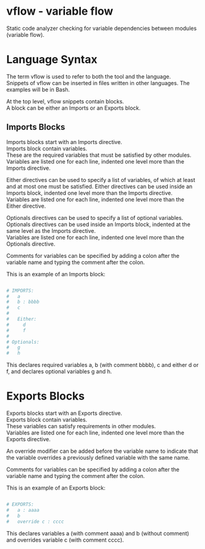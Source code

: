 # vflow - variable flow

Static code analyzer checking for variable dependencies between modules (variable flow).

# Language Syntax

The term vflow is used to refer to both the tool and the language. <br>
Snippets of vflow can be inserted in files written in other languages. The examples will be in Bash. <br>


At the top level, vflow snippets contain blocks. <br>
A block can be either an Imports or an Exports block.

## Imports Blocks
Imports blocks start with an Imports directive. <br>
Imports block contain variables. <br>
These are the required variables that must be satisfied by other modules. <br>
Variables are listed one for each line, indented one level more than the Imports directive. <br>


Either directives can be used to specify a list of variables, of which at least and at most one must be satisfied.
Either directives can be used inside an Imports block, indented one level more than the Imports directive. <br>
Variables are listed one for each line, indented one level more than the Either directive. <br>


Optionals directives can be used to specify a list of optional variables. <br>
Optionals directives can be used inside an Imports block, indented at the same level as the Imports directive. <br>
Variables are listed one for each line, indented one level more than the Optionals directive. <br>

Comments for variables can be specified by adding a colon after the variable name and typing the comment after the colon. <br>

This is an example of an Imports block:
```bash

# IMPORTS:
#   a
#   b : bbbb
#   c
#
#   Either:
#     d
#     f
#
# Optionals:
#   g
#   h

```

This declares required variables a, b (with comment bbbb), c and either d or f, and declares optional variables g and h.


# Exports Blocks

Exports blocks start with an Exports directive. <br>
Exports block contain variables. <br>
These variables can satisfy requirements in other modules. <br>
Variables are listed one for each line, indented one level more than the Exports directive. <br>

An override modifier can be added before the variable name to indicate that the variable overrides a previously defined variable with the same name. <br>

Comments for variables can be specified by adding a colon after the variable name and typing the comment after the colon. <br>

This is an example of an Exports block:
```bash

# EXPORTS:
#   a : aaaa
#   b
#   override c : cccc

```

This declares variables a (with comment aaaa) and b (without comment) and overrides variable c (with comment cccc).
